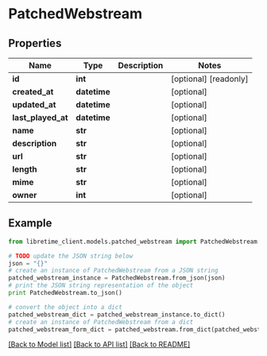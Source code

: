 # PatchedWebstream


## Properties
Name | Type | Description | Notes
------------ | ------------- | ------------- | -------------
**id** | **int** |  | [optional] [readonly] 
**created_at** | **datetime** |  | [optional] 
**updated_at** | **datetime** |  | [optional] 
**last_played_at** | **datetime** |  | [optional] 
**name** | **str** |  | [optional] 
**description** | **str** |  | [optional] 
**url** | **str** |  | [optional] 
**length** | **str** |  | [optional] 
**mime** | **str** |  | [optional] 
**owner** | **int** |  | [optional] 

## Example

```python
from libretime_client.models.patched_webstream import PatchedWebstream

# TODO update the JSON string below
json = "{}"
# create an instance of PatchedWebstream from a JSON string
patched_webstream_instance = PatchedWebstream.from_json(json)
# print the JSON string representation of the object
print PatchedWebstream.to_json()

# convert the object into a dict
patched_webstream_dict = patched_webstream_instance.to_dict()
# create an instance of PatchedWebstream from a dict
patched_webstream_form_dict = patched_webstream.from_dict(patched_webstream_dict)
```
[[Back to Model list]](../README.md#documentation-for-models) [[Back to API list]](../README.md#documentation-for-api-endpoints) [[Back to README]](../README.md)


